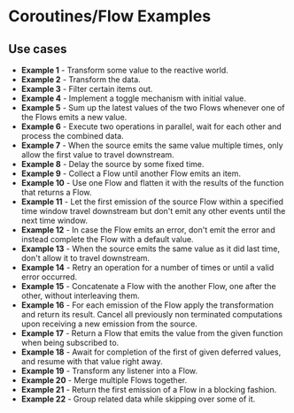 # Coroutines/Flow Examples

## Use cases

* **Example 1** - Transform some value to the reactive world.
* **Example 2** - Transform the data.
* **Example 3** - Filter certain items out.
* **Example 4** - Implement a toggle mechanism with initial value.
* **Example 5** - Sum up the latest values of the two Flows whenever one of the Flows emits a new value.
* **Example 6** - Execute two operations in parallel, wait for each other and process the combined data.
* **Example 7** - When the source emits the same value multiple times, only allow the first value to travel downstream.
* **Example 8** - Delay the source by some fixed time.
* **Example 9** - Collect a Flow until another Flow emits an item.
* **Example 10** - Use one Flow and flatten it with the results of the function that returns a Flow.
* **Example 11** - Let the first emission of the source Flow within a specified time window travel downstream but don't
  emit any other events until the next time window.
* **Example 12** - In case the Flow emits an error, don't emit the error and instead complete the Flow with a default
  value.
* **Example 13** - When the source emits the same value as it did last time, don't allow it to travel downstream.
* **Example 14** - Retry an operation for a number of times or until a valid error occurred.
* **Example 15** - Concatenate a Flow with the another Flow, one after the other, without interleaving them.
* **Example 16** - For each emission of the Flow apply the transformation and return its result. Cancel all previously
  non terminated computations upon receiving a new emission from the source.
* **Example 17** - Return a Flow that emits the value from the given function when being subscribed to.
* **Example 18** - Await for completion of the first of given deferred values, and resume with that value right away.
* **Example 19** - Transform any listener into a Flow.
* **Example 20** - Merge multiple Flows together.
* **Example 21** - Return the first emission of a Flow in a blocking fashion.
* **Example 22** - Group related data while skipping over some of it.
